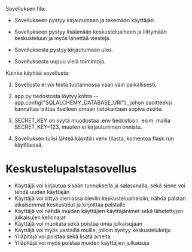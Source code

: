 Sovelluksen tila:

- Sovellukseen pystyy kirjautumaan ja tekemään käyttäjän.
- Sovellukseen pystyy lisäämään keskusteluaiheen ja liittymään keskusteluun ja myös lähettää viestejä.
- Sovelluksesta pystyy kirjautumaan ulos.

- Sovelluksesta uupuu vielä toimintoja.

Kuinka käyttää sovellusta:

1. Sovellusta ei voi testa tuotannossa vaan vain paikallisesti.

2. app.py tiedostosta löytyy kohta -- app.config["SQLALCHEMY_DATABASE_URI"] , johon osoitteeksi kannattaa laittaa itselleen omaan tietokantaan sopiva osoite.

3. SECRET_KEY on syytä muodostaa .env tiedostoon. esim. mallia SECRET_KEY=123, muuten ei kirjautuminen onnistu.

4. Sovelluksen tulisi lähteä käyntiin venv tilasta, komentoa flask run käyttäessä.
   

# Keskustelupalstasovellus

- Käyttäjä voi kirjautua sisään tunnuksella ja salasanalla, sekä sinne voi tehdä uuden käyttäjän
- Käyttäjä voi liittyä olemassa oleviin keskusteluaiheisiin, nähdä palstan aikaisemmat keskustelut ja kirjoittaa palstalle
- Käyttäjä voi nähdä muiden käyttäjien käyttäjänimet sekä lähetettyjen julkaisujen kellonajat
- Käyttäjä voi muokata sekä poistaa omia julkaisujaan
- Käyttäjä voi myös vastailla muille, jolloin syntyy keskusteluketju
- Ylläpitäjä voi poistaa sekä lisätä aiheita
- Ylläpitäjä voi myös poistaa muiden käyttäjien julkaisuja
  